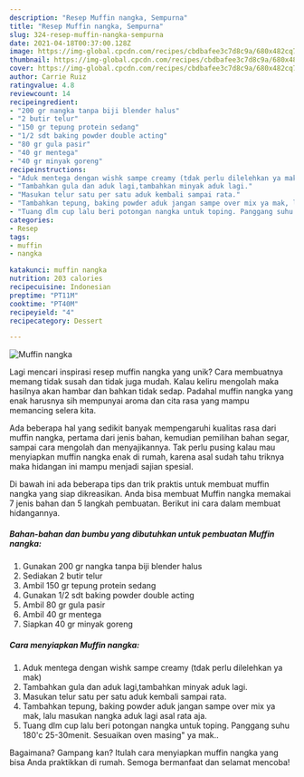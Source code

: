 ```yaml
---
description: "Resep Muffin nangka, Sempurna"
title: "Resep Muffin nangka, Sempurna"
slug: 324-resep-muffin-nangka-sempurna
date: 2021-04-18T00:37:00.128Z
image: https://img-global.cpcdn.com/recipes/cbdbafee3c7d8c9a/680x482cq70/muffin-nangka-foto-resep-utama.jpg
thumbnail: https://img-global.cpcdn.com/recipes/cbdbafee3c7d8c9a/680x482cq70/muffin-nangka-foto-resep-utama.jpg
cover: https://img-global.cpcdn.com/recipes/cbdbafee3c7d8c9a/680x482cq70/muffin-nangka-foto-resep-utama.jpg
author: Carrie Ruiz
ratingvalue: 4.8
reviewcount: 14
recipeingredient:
- "200 gr nangka tanpa biji blender halus"
- "2 butir telur"
- "150 gr tepung protein sedang"
- "1/2 sdt baking powder double acting"
- "80 gr gula pasir"
- "40 gr mentega"
- "40 gr minyak goreng"
recipeinstructions:
- "Aduk mentega dengan wishk sampe creamy (tdak perlu dilelehkan ya mak)"
- "Tambahkan gula dan aduk lagi,tambahkan minyak aduk lagi."
- "Masukan telur satu per satu aduk kembali sampai rata."
- "Tambahkan tepung, baking powder aduk jangan sampe over mix ya mak, lalu masukan nangka aduk lagi asal rata aja."
- "Tuang dlm cup lalu beri potongan nangka untuk toping. Panggang suhu 180&#39;c 25-30menit. Sesuaikan oven masing&#34; ya mak.."
categories:
- Resep
tags:
- muffin
- nangka

katakunci: muffin nangka 
nutrition: 203 calories
recipecuisine: Indonesian
preptime: "PT11M"
cooktime: "PT40M"
recipeyield: "4"
recipecategory: Dessert

---
```



![Muffin nangka](https://img-global.cpcdn.com/recipes/cbdbafee3c7d8c9a/680x482cq70/muffin-nangka-foto-resep-utama.jpg)

Lagi mencari inspirasi resep muffin nangka yang unik? Cara membuatnya memang tidak susah dan tidak juga mudah. Kalau keliru mengolah maka hasilnya akan hambar dan bahkan tidak sedap. Padahal muffin nangka yang enak harusnya sih mempunyai aroma dan cita rasa yang mampu memancing selera kita.

Ada beberapa hal yang sedikit banyak mempengaruhi kualitas rasa dari muffin nangka, pertama dari jenis bahan, kemudian pemilihan bahan segar, sampai cara mengolah dan menyajikannya. Tak perlu pusing kalau mau menyiapkan muffin nangka enak di rumah, karena asal sudah tahu triknya maka hidangan ini mampu menjadi sajian spesial.




Di bawah ini ada beberapa tips dan trik praktis untuk membuat muffin nangka yang siap dikreasikan. Anda bisa membuat Muffin nangka memakai 7 jenis bahan dan 5 langkah pembuatan. Berikut ini cara dalam membuat hidangannya.

<!--inarticleads1-->

##### Bahan-bahan dan bumbu yang dibutuhkan untuk pembuatan Muffin nangka:

1. Gunakan 200 gr nangka tanpa biji blender halus
1. Sediakan 2 butir telur
1. Ambil 150 gr tepung protein sedang
1. Gunakan 1/2 sdt baking powder double acting
1. Ambil 80 gr gula pasir
1. Ambil 40 gr mentega
1. Siapkan 40 gr minyak goreng




<!--inarticleads2-->

##### Cara menyiapkan Muffin nangka:

1. Aduk mentega dengan wishk sampe creamy (tdak perlu dilelehkan ya mak)
1. Tambahkan gula dan aduk lagi,tambahkan minyak aduk lagi.
1. Masukan telur satu per satu aduk kembali sampai rata.
1. Tambahkan tepung, baking powder aduk jangan sampe over mix ya mak, lalu masukan nangka aduk lagi asal rata aja.
1. Tuang dlm cup lalu beri potongan nangka untuk toping. Panggang suhu 180&#39;c 25-30menit. Sesuaikan oven masing&#34; ya mak..




Bagaimana? Gampang kan? Itulah cara menyiapkan muffin nangka yang bisa Anda praktikkan di rumah. Semoga bermanfaat dan selamat mencoba!
